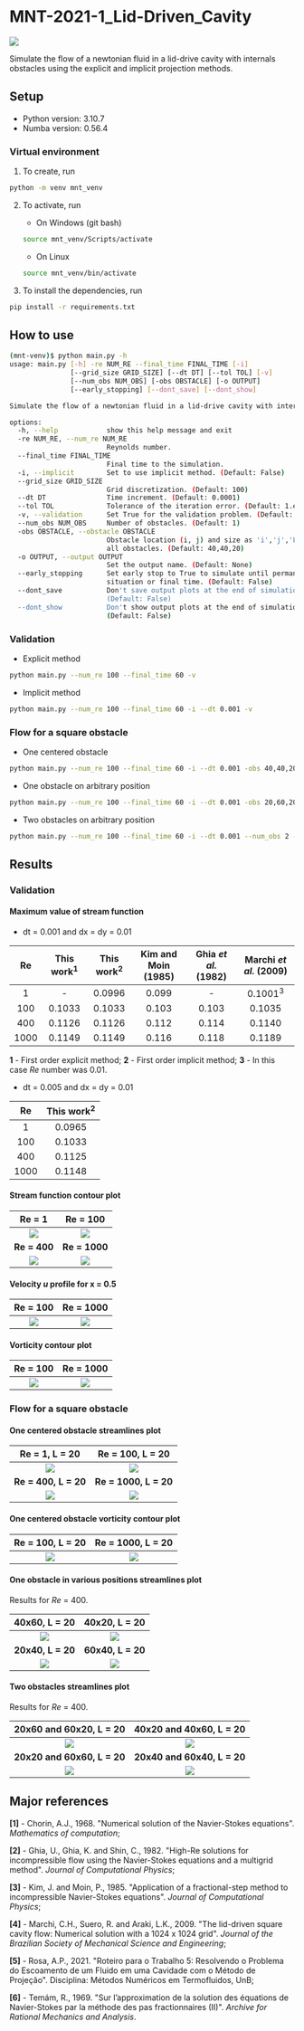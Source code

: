 # MNT-2021-1_Lid-Driven_Cavity

![](https://img.shields.io/badge/version-v0.2-blue)

Simulate the flow of a newtonian fluid in a lid-drive cavity with internals obstacles using the explicit and implicit projection methods.

## Setup

- Python version: 3.10.7
- Numba version: 0.56.4

### Virtual environment

1. To create, run

```bash
python -m venv mnt_venv
```

2. To activate, run

    - On Windows (git bash)
    ```bash
    source mnt_venv/Scripts/activate
    ```
    
    - On Linux
    ```bash
    source mnt_venv/bin/activate
    ```

3. To install the dependencies, run

```bash
pip install -r requirements.txt
```

## How to use

```bash
(mnt-venv)$ python main.py -h
usage: main.py [-h] -re NUM_RE --final_time FINAL_TIME [-i]
               [--grid_size GRID_SIZE] [--dt DT] [--tol TOL] [-v]
               [--num_obs NUM_OBS] [-obs OBSTACLE] [-o OUTPUT]
               [--early_stopping] [--dont_save] [--dont_show]

Simulate the flow of a newtonian fluid in a lid-drive cavity with internals obstacles

options:
  -h, --help            show this help message and exit
  -re NUM_RE, --num_re NUM_RE
                        Reynolds number.
  --final_time FINAL_TIME
                        Final time to the simulation.
  -i, --implicit        Set to use implicit method. (Default: False)
  --grid_size GRID_SIZE
                        Grid discretization. (Default: 100)
  --dt DT               Time increment. (Default: 0.0001)
  --tol TOL             Tolerance of the iteration error. (Default: 1.e-8)
  -v, --validation      Set True for the validation problem. (Default: False)
  --num_obs NUM_OBS     Number of obstacles. (Default: 1)
  -obs OBSTACLE, --obstacle OBSTACLE
                        Obstacle location (i, j) and size as 'i','j','L' to
                        all obstacles. (Default: 40,40,20)
  -o OUTPUT, --output OUTPUT
                        Set the output name. (Default: None)
  --early_stopping      Set early stop to True to simulate until permanent
                        situation or final time. (Default: False)
  --dont_save           Don't save output plots at the end of simulation.
                        (Default: False)
  --dont_show           Don't show output plots at the end of simulation.
                        (Default: False)
```

### Validation

- Explicit method

```bash
python main.py --num_re 100 --final_time 60 -v
```

- Implicit method

```bash
python main.py --num_re 100 --final_time 60 -i --dt 0.001 -v
```

### Flow for a square obstacle

- One centered obstacle

```bash
python main.py --num_re 100 --final_time 60 -i --dt 0.001 -obs 40,40,20
```

- One obstacle on arbitrary position

```bash
python main.py --num_re 100 --final_time 60 -i --dt 0.001 -obs 20,60,20
```

- Two obstacles on arbitrary position

```bash
python main.py --num_re 100 --final_time 60 -i --dt 0.001 --num_obs 2 -obs 20,60,20,60,20,20
```

## Results

### Validation

#### Maximum value of stream function

- dt = 0.001 and dx = dy = 0.01

|  Re  | This work<sup>1</sup> | This work<sup>2</sup> | Kim and Moin (1985) | Ghia *et al.* (1982) | Marchi *et al.* (2009) |
|:----:|:---------------------:|:---------------------:|:-------------------:|:--------------------:|:----------------------:|
|   1  |           -           |         0.0996        |        0.099        |           -          |   0.1001<sup>3</sup>   |
|  100 |         0.1033        |         0.1033        |        0.103        |         0.103        |         0.1035         |
|  400 |         0.1126        |         0.1126        |        0.112        |         0.114        |         0.1140         |
| 1000 |         0.1149        |         0.1149        |        0.116        |         0.118        |         0.1189         |

**1** - First order explicit method; **2** - First order implicit method; **3** - In this case *Re* number was 0.01.

- dt = 0.005 and dx = dy = 0.01

|  Re  | This work<sup>2</sup> |
|:----:|:---------------------:|
|   1  |         0.0965        |
|  100 |         0.1033        |
|  400 |         0.1125        |
| 1000 |         0.1148        |

#### Stream function contour plot

|                  **Re = 1**                  |                 **Re = 100**                  |
|:--------------------------------------------:|:---------------------------------------------:|
|   ![](images/implicit/Re_1_imp_contour.jpg)  |  ![](images/implicit/Re_100_imp_contour.jpg)  |
|                  **Re = 400**                |                 **Re = 1000**                 |
|  ![](images/implicit/Re_400_imp_contour.jpg) | ![](images/implicit/Re_1000_imp_contour.jpg)  |

#### Velocity *u* profile for x = 0.5

|                  **Re = 100**                  |                   **Re = 1000**                 |
|:----------------------------------------------:|:-----------------------------------------------:|
| ![](images/implicit/Re_100_imp_u_velocity.jpg) | ![](images/implicit/Re_1000_imp_u_velocity.jpg) |

#### Vorticity contour plot

|                  **Re = 100**                 |                    **Re = 1000**               |
|:---------------------------------------------:|:----------------------------------------------:|
| ![](images/implicit/Re_100_imp_vorticity.jpg) | ![](images/implicit/Re_1000_imp_vorticity.jpg) |

### Flow for a square obstacle

#### One centered obstacle streamlines plot

|                **Re = 1, L = 20**              |              **Re = 100,  L = 20**              |
|:----------------------------------------------:|:-----------------------------------------------:|
|  ![](images/centered/Re_1_imp_obs_stream.jpg)  |  ![](images/centered/Re_100_imp_obs_stream.jpg) |
|               **Re = 400,  L = 20**            |              **Re = 1000,  L = 20**             |
| ![](images/centered/Re_400_imp_obs_stream.jpg) | ![](images/centered/Re_1000_imp_obs_stream.jpg) |

#### One centered obstacle vorticity contour plot

|                **Re = 100, L = 20**               |                **Re = 1000, L = 20**               |
|:-------------------------------------------------:|:--------------------------------------------------:|
| ![](images/centered/Re_100_imp_obs_vorticity.jpg) | ![](images/centered/Re_1000_imp_obs_vorticity.jpg) |

#### One obstacle in various positions streamlines plot

Results for *Re* = 400.

|              **40x60, L = 20**             |              **40x20, L = 20**             |
|:------------------------------------------:|:------------------------------------------:|
| ![](images/various_pos/Re400_b_stream.jpg) | ![](images/various_pos/Re400_h_stream.jpg) |
|              **20x40, L = 20**             |              **60x40, L = 20**             |
| ![](images/various_pos/Re400_d_stream.jpg) | ![](images/various_pos/Re400_f_stream.jpg) |

#### Two obstacles streamlines plot

Results for *Re* = 400.

|           **20x60 and 60x20, L = 20**         |           **40x20 and 40x60, L = 20**         |
|:---------------------------------------------:|:---------------------------------------------:|
| ![](images/two_obstacles/Re400_2a_stream.jpg) | ![](images/two_obstacles/Re400_2b_stream.jpg) |
|           **20x20 and 60x60, L = 20**         |           **20x40 and 60x40, L = 20**         |
| ![](images/two_obstacles/Re400_2c_stream.jpg) | ![](images/two_obstacles/Re400_2d_stream.jpg) |

## Major references

**[1]** - Chorin, A.J., 1968. "Numerical solution of the Navier-Stokes equations". *Mathematics of computation*;

**[2]** - Ghia, U., Ghia, K. and Shin, C., 1982. "High-Re solutions for incompressible flow using the Navier-Stokes equations and a multigrid method". *Journal of Computational Physics*;

**[3]** - Kim, J. and Moin, P., 1985. "Application of a fractional-step method to incompressible Navier-Stokes equations". *Journal of Computational Physics*;

**[4]** - Marchi, C.H., Suero, R. and Araki, L.K., 2009. "The lid-driven square cavity flow: Numerical solution with a 1024 x 1024 grid". *Journal of the Brazilian Society of Mechanical Science and Engineering*;

**[5]** - Rosa, A.P., 2021. "Roteiro para o Trabalho 5: Resolvendo o Problema do Escoamento de um Fluido em uma Cavidade com o Método de Projeção". Disciplina: Métodos Numéricos em Termofluidos, UnB;

**[6]** - Temám, R., 1969. "Sur l’approximation de la solution des équations de Navier-Stokes par la méthode des pas fractionnaires (II)". *Archive for Rational Mechanics and Analysis*.